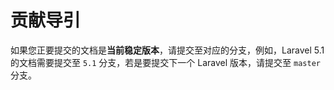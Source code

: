 # 贡献导引

如果您正要提交的文档是**当前稳定版本**，请提交至对应的分支，例如，Laravel 5.1 的文档需要提交至 `5.1` 分支，若是要提交下一个 Laravel 版本，请提交至 `master` 分支。
